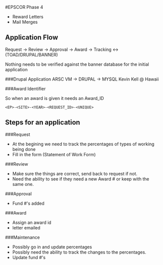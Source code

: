 #EPSCOR Phase 4

* Reward Letters
* Mail Merges

## Application Flow
Request -> Review -> Approval -> Award -> Tracking <-> (TOAD/DRUPAL/BANNER)

Nothing needs to be verified against the banner database for the initial application


###Drupal Application
    ARSC VM -> DRUPAL -> MYSQL
    Kevin Kell @ Hawaii

###Award Identifier

So when an award is given it needs an Award_ID

    <EP>-<SITE>-<YEAR>-<REQUEST_ID>-<UNIQUE>


## Steps for an application

###Request

* At the begining we need to track the percentages of types of working being done
* Fill in the form (Statement of Work Form)


###Review

* Make sure the things are correct, send back to request if not.
* Need the ability to see if they need a new Award # or keep with the same one.


###Approval

* Fund #'s added


###Award

* Assign an award id
* letter emailed


###Maintenance

* Possibly go in and update percentages
* Possibly need the ability to track the changes to the percentages.
* Update fund #'s